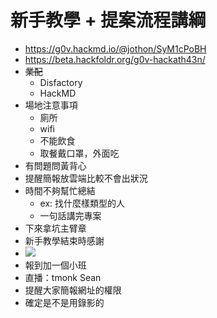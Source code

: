 # 新手教學 + 提案流程講綱

- https://g0v.hackmd.io/@jothon/SyM1cPoBH
- https://beta.hackfoldr.org/g0v-hackath43n/
- ~~業配~~
    - Disfactory
    - HackMD
- 場地注意事項
    - 廁所
    - wifi
    - 不能飲食
    - 取餐戴口罩，外面吃
- 有問題問黃背心
- 提醒簡報放雲端比較不會出狀況
- 時間不夠幫忙總結
    - ex: 找什麼樣類型的人
    - 一句話講完專案
- 下來拿坑主臂章
- 新手教學結束時感謝
- ![](https://s3-ap-northeast-1.amazonaws.com/g0v-hackmd-images/uploads/upload_691ae39c09ce21fdcabb8a323ab33398.jpg)
- 報到加一個小班
- 直播：tmonk Sean
- 提醒大家簡報網址的權限
- 確定是不是用錄影的

